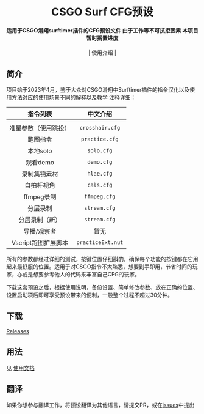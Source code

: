 <h1 align="center">CSGO Surf CFG预设</h1> 
 <h4 align="center">适用于CSGO滑翔surftimer插件的CFG预设文件  由于工作等不可抗拒因素 本项目暂时搁置进度</h3> 
  
 <p align="center"> 
   | 使用介绍 | 
 </p> 
  
 <div align="center"> 
  
 </div> 
  
 ## 简介 
  
   项目始于2023年4月，鉴于大众对CSGO滑翔中Surftimer插件的指令汉化以及使用方法对应的使用场景不同的解释以及教学 注释详细： 
  
 | 指令列表          | 中文介绍              | 
 |:-------------:|:-----------------:| 
 |           |        | 
 | 准星参数（使用跳投）    | `crosshair.cfg`   | 
 | 跑图指令          | `practice.cfg`    | 
 | 本地solo        | `solo.cfg`        | 
 | 观看demo        | `demo.cfg`        | 
 | 录制集锦素材        | `hlae.cfg`        | 
 | 自拍杆视角         | `cals.cfg`        | 
 | ffmpeg录制      | `ffmpeg.cfg`      | 
 | 分层录制          | `stream.cfg`      | 
 | 分层录制（新）          | `stream.cfg`      | 
 | 导播/观察者        | 暂无                | 
 | Vscript跑图扩展脚本 | `practiceExt.nut` | 
  
 所有的参数都经过详细的测试，按键位置仔细斟酌，确保每个功能的按键都在它用起来最舒服的位置。适用于对CSGO指令不太熟悉，想要到手即用，节省时间的玩家，亦或是想要参考他人的代码来丰富自己CFG的玩家。 
  
 下载这套预设之后，根据使用说明，备份设置、简单修改参数、放在正确的位置、设置启动项后即可享受预设带来的便利，一般整个过程不超过30分钟。 
  
 ## 下载 
  
 [Releases](https://github.com) 
  
 
  
 ## 用法 
  
 见 [使用文档](https:) 
  
 ## 翻译 
  
 如果你想参与翻译工作，将预设翻译为其他语言，请提交PR，或在[issues](https://github.com/)中提出

